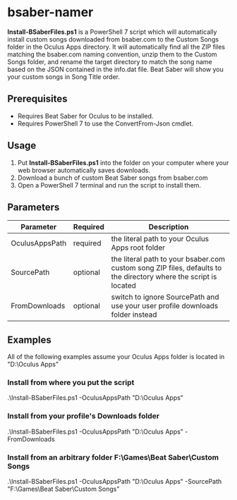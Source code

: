 # bsaber-namer

**Install-BSaberFiles.ps1** is a PowerShell 7 script which will automatically install custom songs downloaded from bsaber.com to the Custom Songs folder in the Oculus Apps directory. It will automatically find all the ZIP files matching the bsaber.com naming convention, unzip them to the Custom Songs folder, and rename the target directory to match the song name based on the JSON contained in the info.dat file. Beat Saber will show you your custom songs in Song Title order.

## Prerequisites

* Requires Beat Saber for Oculus to be installed.
* Requires PowerShell 7 to use the ConvertFrom-Json cmdlet.

## Usage

1. Put **Install-BSaberFiles.ps1** into the folder on your computer where your web browser automatically saves downloads.
2. Download a bunch of custom Beat Saber songs from bsaber.com
3. Open a PowerShell 7 terminal and run the script to install them.

## Parameters

Parameter | Required | Description
--- | --- | ---
OculusAppsPath | required | the literal path to your Oculus Apps root folder
SourcePath | optional | the literal path to your bsaber.com custom song ZIP files, defaults to the directory where the script is located
FromDownloads | optional | switch to ignore SourcePath and use your user profile downloads folder instead

## Examples

All of the following examples assume your Oculus Apps folder is located in "D:\Oculus Apps"

### Install from where you put the script

.\Install-BSaberFiles.ps1 -OculusAppsPath "D:\Oculus Apps"

### Install from your profile's Downloads folder

.\Install-BSaberFiles.ps1 -OculusAppsPath "D:\Oculus Apps" -FromDownloads

### Install from an arbitrary folder F:\Games\Beat Saber\Custom Songs

.\Install-BSaberFiles.ps1 -OculusAppsPath "D:\Oculus Apps" -SourcePath "F:\Games\Beat Saber\Custom Songs"